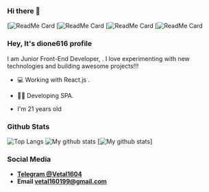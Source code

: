 ### Hi there 👋

<!--
**dione616/dione616** is a ✨ _special_ ✨ repository because its `README.md` (this file) appears on your GitHub profile.
[![ReadMe Card](https://github-readme-stats.vercel.app/api/pin/?username=anuraghazra&repo=github-readme-stats)](https://github.com/anuraghazra/github-readme-stats)

Here are some ideas to get you started:

- 🔭 I’m currently working on ...
- 🌱 I’m currently learning ...
- 👯 I’m looking to collaborate on ...
- 🤔 I’m looking for help with ...
- 💬 Ask me about ...
- 📫 How to reach me: ...
- 😄 Pronouns: ...
- ⚡ Fun fact: ...
-->
[![ReadMe Card](https://github-readme-stats.vercel.app/api/pin/?username=dione616&repo=thapp-MERN-with-TS-and-Apollo&cache_seconds=86400&theme=synthwave)
[![ReadMe Card](https://github-readme-stats.vercel.app/api/pin/?username=dione616&repo=SocialNetwork-React-Redux&cache_seconds=86400&theme=radical)
[![ReadMe Card](https://github-readme-stats.vercel.app/api/pin/?username=dione616&repo=FootballApp-with-Stripe-payment&cache_seconds=86400&theme=omni)
[![ReadMe Card](https://github-readme-stats.vercel.app/api/pin/?username=dione616&repo=Pizza-React-Redux-NextJS&cache_seconds=86400&theme=jolly)


### Hey, It's dione616 profile



I am Junior Front-End Developer, . I love experimenting with new technologies and building awesome projects!!!

- 💻 Working with React.js .

- 👨‍💻 Developing SPA.



 
 <!--### Some interesting facts about me!

  - In mean time, I teach students how to write a code, you can check those are on **[My Facebook](https://www.facebook.com/apiphoom.chuenchompoo.1)**.

  - While Coding, Listening Music and developing useful code. ⭐️

  - Reading Novels, Action and Adventure, Autobiography & Biography, Comics, Detective and Mystery, Fantasy, Historical Fiction, Romance, Sci-Fi, History books(I sometimes watch Japan Anime 🇯🇵 ).

  - Learning Business and getting knowledge about Business Administration Methods is My Night Job.
  -->
  - I'm 21 years old
  
  ### Github Stats
![Top Langs](https://github-readme-stats.vercel.app/api/top-langs/?username=dione616)
![My github stats](https://github-readme-stats.vercel.app/api?username=dione616&show_icons=true)
[![My github stats](https://github-readme-stats.vercel.app/api?username=dione616&show_icons=true,prs&cache_seconds=86400&theme=radical)]
### Social Media

- **[Telegram @Vetal1604](https://t.me/Vetal1604)**
- **Email vetal160199@gmail.com**







